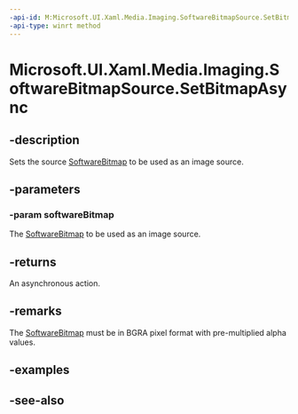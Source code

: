 ```yaml
---
-api-id: M:Microsoft.UI.Xaml.Media.Imaging.SoftwareBitmapSource.SetBitmapAsync(Windows.Graphics.Imaging.SoftwareBitmap)
-api-type: winrt method
---
```


<!-- Method syntax
public Windows.Foundation.IAsyncAction SetBitmapAsync(Windows.Graphics.Imaging.SoftwareBitmap softwareBitmap)
-->

# Microsoft.UI.Xaml.Media.Imaging.SoftwareBitmapSource.SetBitmapAsync

## -description
Sets the source [SoftwareBitmap](/uwp/api/windows.graphics.imaging.softwarebitmap) to be used as an image source.

## -parameters
### -param softwareBitmap
The [SoftwareBitmap](/uwp/api/windows.graphics.imaging.softwarebitmap) to be used as an image source.

## -returns
An asynchronous action.

## -remarks
The [SoftwareBitmap](/uwp/api/windows.graphics.imaging.softwarebitmap) must be in BGRA pixel format with pre-multiplied alpha values.

## -examples

## -see-also
